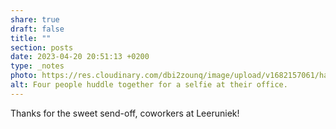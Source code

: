 ```yaml
---
share: true
draft: false
title: ""
section: posts
date: 2023-04-20 20:51:13 +0200
type: _notes
photo: https://res.cloudinary.com/dbi2zounq/image/upload/v1682157061/haywrgrlddijy5mojpjo.jpg
alt: Four people huddle together for a selfie at their office.
---
```


Thanks for the sweet send-off, coworkers at Leeruniek!
